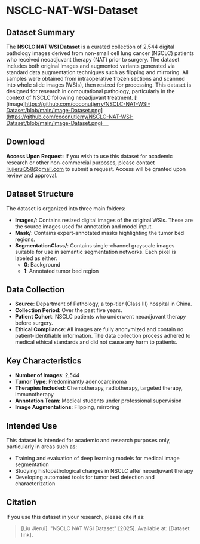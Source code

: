 # NSCLC-NAT-WSI-Dataset
## Dataset Summary

The **NSCLC NAT WSI Dataset** is a curated collection of 2,544 digital pathology images derived from non-small cell lung cancer (NSCLC) patients who received neoadjuvant therapy (NAT) prior to surgery. The dataset includes both original images and augmented variants generated via standard data augmentation techniques such as flipping and mirroring. All samples were obtained from intraoperative frozen sections and scanned into whole slide images (WSIs), then resized for processing. This dataset is designed for research in computational pathology, particularly in the context of NSCLC following neoadjuvant treatment.
[![image]https://github.com/coconutjerry/NSCLC-NAT-WSI-Dataset/blob/main/image-Dataset.png](https://github.com/coconutjerry/NSCLC-NAT-WSI-Dataset/blob/main/image-Dataset.png)    

## Download

**Access Upon Request:** If you wish to use this dataset for academic research or other non-commercial purposes, please contact liujierui358@gmail.com to submit a request. Access will be granted upon review and approval.

## Dataset Structure

The dataset is organized into three main folders:

- **Images/**:
  Contains resized digital images of the original WSIs. These are the source images used for annotation and model input.
- **Mask/**:
  Contains expert-annotated masks highlighting the tumor bed regions.
- **SegmentationClass/**:
  Contains single-channel grayscale images suitable for use in semantic segmentation networks. Each pixel is labeled as either:
  - **0**: Background
  - **1**: Annotated tumor bed region

## Data Collection

- **Source**: Department of Pathology, a top-tier (Class III) hospital in China.
- **Collection Period**: Over the past five years.
- **Patient Cohort**: NSCLC patients who underwent neoadjuvant therapy before surgery.
- **Ethical Compliance**: All images are fully anonymized and contain no patient-identifiable information. The data collection process adhered to medical ethical standards and did not cause any harm to patients.

## Key Characteristics

- **Number of Images**: 2,544
- **Tumor Type**: Predominantly adenocarcinoma
- **Therapies Included**: Chemotherapy, radiotherapy, targeted therapy, immunotherapy
- **Annotation Team**: Medical students under professional supervision
- **Image Augmentations**: Flipping, mirroring

## Intended Use

This dataset is intended for academic and research purposes only, particularly in areas such as:

- Training and evaluation of deep learning models for medical image segmentation
- Studying histopathological changes in NSCLC after neoadjuvant therapy
- Developing automated tools for tumor bed detection and characterization

## Citation

If you use this dataset in your research, please cite it as:

> [Liu Jierui]. "NSCLC NAT WSI Dataset" [2025]. Available at: [Dataset link].
